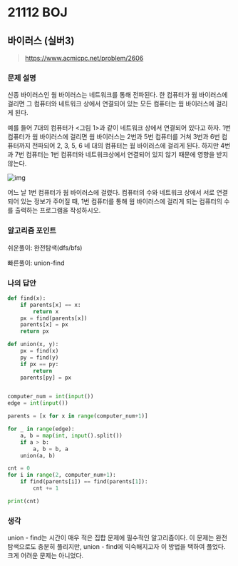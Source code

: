 # 21112 BOJ

## 바이러스 (실버3)

> https://www.acmicpc.net/problem/2606

### 문제 설명

신종 바이러스인 웜 바이러스는 네트워크를 통해 전파된다. 한 컴퓨터가 웜 바이러스에 걸리면 그 컴퓨터와 네트워크 상에서 연결되어 있는 모든 컴퓨터는 웜 바이러스에 걸리게 된다.

예를 들어 7대의 컴퓨터가 <그림 1>과 같이 네트워크 상에서 연결되어 있다고 하자. 1번 컴퓨터가 웜 바이러스에 걸리면 웜 바이러스는 2번과 5번 컴퓨터를 거쳐 3번과 6번 컴퓨터까지 전파되어 2, 3, 5, 6 네 대의 컴퓨터는 웜 바이러스에 걸리게 된다. 하지만 4번과 7번 컴퓨터는 1번 컴퓨터와 네트워크상에서 연결되어 있지 않기 때문에 영향을 받지 않는다.

![img](https://www.acmicpc.net/upload/images/zmMEZZ8ioN6rhCdHmcIT4a7.png)

어느 날 1번 컴퓨터가 웜 바이러스에 걸렸다. 컴퓨터의 수와 네트워크 상에서 서로 연결되어 있는 정보가 주어질 때, 1번 컴퓨터를 통해 웜 바이러스에 걸리게 되는 컴퓨터의 수를 출력하는 프로그램을 작성하시오.

### 알고리즘 포인트

쉬운풀이: 완전탐색(dfs/bfs)

빠른풀이: union-find

### 나의 답안

```python
def find(x):
    if parents[x] == x:
        return x
    px = find(parents[x])
    parents[x] = px
    return px

def union(x, y):
    px = find(x)
    py = find(y)
    if px == py:
        return
    parents[py] = px


computer_num = int(input())
edge = int(input())

parents = [x for x in range(computer_num+1)]

for _ in range(edge):
    a, b = map(int, input().split())
    if a > b:
        a, b = b, a
    union(a, b)

cnt = 0
for i in range(2, computer_num+1):
    if find(parents[i]) == find(parents[1]):
        cnt += 1

print(cnt)
```

### 생각

union - find는 시간이 매우 적은 집합 문제에 필수적인 알고리즘이다. 이 문제는 완전탐색으로도 충분히 풀리지만, union - find에 익숙해지고자 이 방법을 택하여 풀었다. 크게 어려운 문제는 아니었다.

